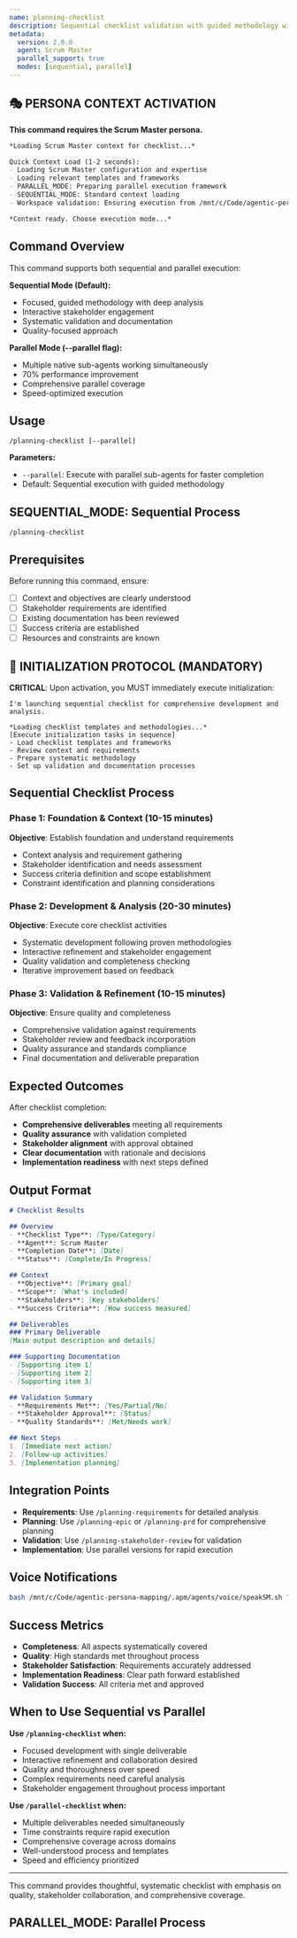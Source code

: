 ```yaml
---
name: planning-checklist
description: Sequential checklist validation with guided methodology with parallel execution option
metadata:
  version: 2.0.0
  agent: Scrum Master
  parallel_support: true
  modes: [sequential, parallel]
---
```


## 🎭 PERSONA CONTEXT ACTIVATION

**This command requires the Scrum Master persona.**

```markdown
*Loading Scrum Master context for checklist...*

Quick Context Load (1-2 seconds):
- Loading Scrum Master configuration and expertise
- Loading relevant templates and frameworks
- PARALLEL_MODE: Preparing parallel execution framework
- SEQUENTIAL_MODE: Standard context loading
- Workspace validation: Ensuring execution from /mnt/c/Code/agentic-persona-mapping

*Context ready. Choose execution mode...*
```

## Command Overview

This command supports both sequential and parallel execution:

**Sequential Mode (Default):**
- Focused, guided methodology with deep analysis
- Interactive stakeholder engagement
- Systematic validation and documentation
- Quality-focused approach

**Parallel Mode (--parallel flag):**
- Multiple native sub-agents working simultaneously  
- 70% performance improvement
- Comprehensive parallel coverage
- Speed-optimized execution

## Usage

```
/planning-checklist [--parallel]
```

**Parameters:**
- `--parallel`: Execute with parallel sub-agents for faster completion
- Default: Sequential execution with guided methodology

## SEQUENTIAL_MODE: Sequential Process

```
/planning-checklist
```

## Prerequisites

Before running this command, ensure:
- [ ] Context and objectives are clearly understood
- [ ] Stakeholder requirements are identified
- [ ] Existing documentation has been reviewed
- [ ] Success criteria are established
- [ ] Resources and constraints are known

## 🚀 INITIALIZATION PROTOCOL (MANDATORY)

**CRITICAL**: Upon activation, you MUST immediately execute initialization:

```
I'm launching sequential checklist for comprehensive development and analysis.

*Loading checklist templates and methodologies...*
[Execute initialization tasks in sequence]
- Load checklist templates and frameworks
- Review context and requirements
- Prepare systematic methodology
- Set up validation and documentation processes
```

## Sequential Checklist Process

### Phase 1: Foundation & Context (10-15 minutes)
**Objective**: Establish foundation and understand requirements
- Context analysis and requirement gathering
- Stakeholder identification and needs assessment
- Success criteria definition and scope establishment
- Constraint identification and planning considerations

### Phase 2: Development & Analysis (20-30 minutes) 
**Objective**: Execute core checklist activities
- Systematic development following proven methodologies
- Interactive refinement and stakeholder engagement
- Quality validation and completeness checking
- Iterative improvement based on feedback

### Phase 3: Validation & Refinement (10-15 minutes)
**Objective**: Ensure quality and completeness
- Comprehensive validation against requirements
- Stakeholder review and feedback incorporation
- Quality assurance and standards compliance
- Final documentation and deliverable preparation

## Expected Outcomes

After checklist completion:
- **Comprehensive deliverables** meeting all requirements
- **Quality assurance** with validation completed
- **Stakeholder alignment** with approval obtained
- **Clear documentation** with rationale and decisions
- **Implementation readiness** with next steps defined

## Output Format

```markdown
# Checklist Results

## Overview
- **Checklist Type**: [Type/Category]
- **Agent**: Scrum Master
- **Completion Date**: [Date]
- **Status**: [Complete/In Progress]

## Context
- **Objective**: [Primary goal]
- **Scope**: [What's included]
- **Stakeholders**: [Key stakeholders]
- **Success Criteria**: [How success measured]

## Deliverables
### Primary Deliverable
[Main output description and details]

### Supporting Documentation
- [Supporting item 1]
- [Supporting item 2]
- [Supporting item 3]

## Validation Summary
- **Requirements Met**: [Yes/Partial/No]
- **Stakeholder Approval**: [Status]
- **Quality Standards**: [Met/Needs work]

## Next Steps
1. [Immediate next action]
2. [Follow-up activities]
3. [Implementation planning]
```

## Integration Points

- **Requirements**: Use `/planning-requirements` for detailed analysis
- **Planning**: Use `/planning-epic` or `/planning-prd` for comprehensive planning
- **Validation**: Use `/planning-stakeholder-review` for validation
- **Implementation**: Use parallel versions for rapid execution

## Voice Notifications

```bash
bash /mnt/c/Code/agentic-persona-mapping/.apm/agents/voice/speakSM.sh "Sequential checklist beginning. Launching guided development process..."
```

## Success Metrics

- **Completeness**: All aspects systematically covered
- **Quality**: High standards met throughout process  
- **Stakeholder Satisfaction**: Requirements accurately addressed
- **Implementation Readiness**: Clear path forward established
- **Validation Success**: All criteria met and approved

## When to Use Sequential vs Parallel

**Use `/planning-checklist` when:**
- Focused development with single deliverable
- Interactive refinement and collaboration desired
- Quality and thoroughness over speed
- Complex requirements need careful analysis
- Stakeholder engagement throughout process important

**Use `/parallel-checklist` when:**
- Multiple deliverables needed simultaneously
- Time constraints require rapid execution
- Comprehensive coverage across domains
- Well-understood process and templates
- Speed and efficiency prioritized

---

This command provides thoughtful, systematic checklist with emphasis on quality, stakeholder collaboration, and comprehensive coverage.

## PARALLEL_MODE: Parallel Process
